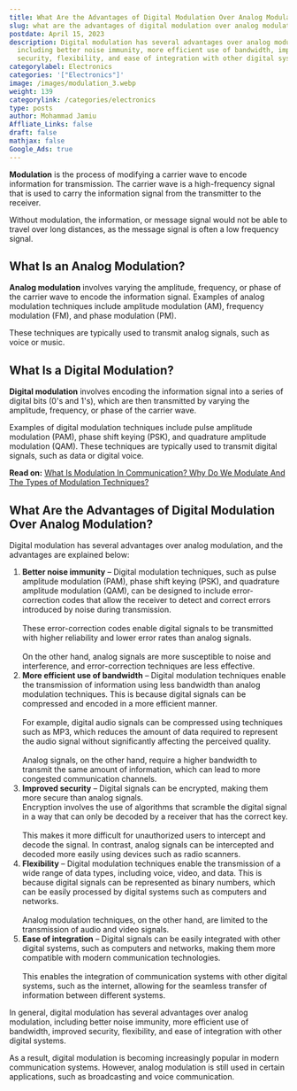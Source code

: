 ```yaml
---
title: What Are the Advantages of Digital Modulation Over Analog Modulation?
slug: what are the advantages of digital modulation over analog modulation
postdate: April 15, 2023
description: Digital modulation has several advantages over analog modulation,
  including better noise immunity, more efficient use of bandwidth, improved
  security, flexibility, and ease of integration with other digital systems.
categorylabel: Electronics
categories: '["Electronics"]'
image: /images/modulation_3.webp
weight: 139
categorylink: /categories/electronics
type: posts
author: Mohammad Jamiu
Affliate_Links: false
draft: false
mathjax: false
Google_Ads: true
---
```

**Modulation** is the process of modifying a carrier wave to encode information for transmission. The carrier wave is a high-frequency signal that is used to carry the information signal from the transmitter to the receiver. 

Without modulation, the information, or message signal would not be able to travel over long distances, as the message signal is often a low frequency signal.

## What Is an Analog Modulation?

**Analog modulation** involves varying the amplitude, frequency, or phase of the carrier wave to encode the information signal. Examples of analog modulation techniques include amplitude modulation (AM), frequency modulation (FM), and phase modulation (PM). 

These techniques are typically used to transmit analog signals, such as voice or music.

## What Is a Digital Modulation?

**Digital modulation** involves encoding the information signal into a series of digital bits (0's and 1's), which are then transmitted by varying the amplitude, frequency, or phase of the carrier wave. 

Examples of digital modulation techniques include pulse amplitude modulation (PAM), phase shift keying (PSK), and quadrature amplitude modulation (QAM). These techniques are typically used to transmit digital signals, such as data or digital voice.

**Read on:** [What Is Modulation In Communication? Why Do We Modulate And The Types of Modulation Techniques?](/electronics/what-is-modulation-in-communication-its-types-and-why-we-modulate/)

## What Are the Advantages of Digital Modulation Over Analog Modulation?

Digital modulation has several advantages over analog modulation, and the advantages are explained below:

1. **Better noise immunity** – Digital modulation techniques, such as pulse amplitude modulation (PAM), phase shift keying (PSK), and quadrature amplitude modulation (QAM), can be designed to include error-correction codes that allow the receiver to detect and correct errors introduced by noise during transmission. \
   \
   These error-correction codes enable digital signals to be transmitted with higher reliability and lower error rates than analog signals. \
   \
   On the other hand, analog signals are more susceptible to noise and interference, and error-correction techniques are less effective.
2. **More efficient use of bandwidth** – Digital modulation techniques enable the transmission of information using less bandwidth than analog modulation techniques. This is because digital signals can be compressed and encoded in a more efficient manner. \
   \
   For example, digital audio signals can be compressed using techniques such as MP3, which reduces the amount of data required to represent the audio signal without significantly affecting the perceived quality. \
   \
   Analog signals, on the other hand, require a higher bandwidth to transmit the same amount of information, which can lead to more congested communication channels.
3. **Improved security** – Digital signals can be encrypted, making them more secure than analog signals. \
   Encryption involves the use of algorithms that scramble the digital signal in a way that can only be decoded by a receiver that has the correct key. \
   \
   This makes it more difficult for unauthorized users to intercept and decode the signal. In contrast, analog signals can be intercepted and decoded more easily using devices such as radio scanners.
4. **Flexibility** – Digital modulation techniques enable the transmission of a wide range of data types, including voice, video, and data. This is because digital signals can be represented as binary numbers, which can be easily processed by digital systems such as computers and networks. \
   \
   Analog modulation techniques, on the other hand, are limited to the transmission of audio and video signals.
5. **Ease of integration** – Digital signals can be easily integrated with other digital systems, such as computers and networks, making them more compatible with modern communication technologies. \
   \
   This enables the integration of communication systems with other digital systems, such as the internet, allowing for the seamless transfer of information between different systems.

In general, digital modulation has several advantages over analog modulation, including better noise immunity, more efficient use of bandwidth, improved security, flexibility, and ease of integration with other digital systems. 

As a result, digital modulation is becoming increasingly popular in modern communication systems. However, analog modulation is still used in certain applications, such as broadcasting and voice communication.